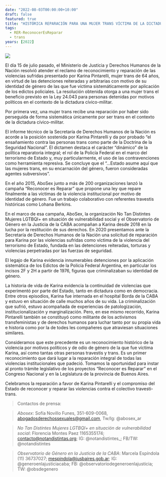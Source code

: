 ```yaml
---
date: "2022-08-03T00:00:00+10:00"
draft: false
featured: true
title: "HISTÓRICA REPARACIÓN PARA UNA MUJER TRANS VÍCTIMA DE LA DICTADURAs"
tags:
  - RER-ReconocerEsReparar
  - trans
years: [2022]
---
```


![](/images/post/20220803.jpeg/)

El día 15 de julio pasado, el Ministerio de Justicia y Derechos Humanos de la Nación resolvió atender el reclamo de reconocimiento y reparación de las violencias sufridas presentado por Karina Pintarelli, mujer trans de 64 años, en virtud de las detenciones reiteradas y arbitrarias con motivo de su identidad de género de las que fue víctima sistemáticamente por aplicación de los edictos policiales. La resolución obtenida otorga a una mujer trans el beneficio previsto en la Ley 24.043 para personas detenidas por motivos políticos en el contexto de la dictadura cívico-militar. 

Por primera vez, una mujer trans recibe una reparación por haber sido perseguida de forma sistemática únicamente por ser trans en el contexto de la dictadura cívico-militar.

El informe técnico de la Secretaría de Derechos Humanos de la Nación es acorde a la posición sostenida por Karina Pintarelli y da por probado “el ensañamiento contra las personas trans como parte de la Doctrina de la Seguridad Nacional”. El dictamen destaca el carácter “dinámico” de la política reparatoria integral; el rol de la Policía Federal en el marco del terrorismo de Estado y, muy particularmente, el uso de las contravenciones como herramienta represiva. Se concluye que el “...Estado asume aquí que las mujeres trans, en su encarnación del género, fueron consideradas agentes subversivos”.

En el año 2015, AboSex junto a más de 200 organizaciones lanzó la campaña “Reconocer es Reparar” que propone una ley que repare finalmente a las víctimas de la violencia institucional por motivo de identidad de género. Fue un trabajo colaborativo con referentes travestis históricas como Lohana Berkins. 

En el marco de esa campaña, AboSex, la organización No Tan Distintes Mujeres LGTBQI+ en situación de vulnerabilidad social y el Observatorio de Género en la Justicia de la CABA acompañan a Karina desde 2018 en la lucha por la restitución de sus derechos. En 2020 presentamos ante la Secretaría de Derechos Humanos de la Nación una solicitud de reparación para Karina por las violencias sufridas como víctima de la violencia del terrorismo de Estado, fundada en las detenciones reiteradas, torturas y violencias perpetradas por las fuerzas de seguridad.

El legajo de Karina evidencia innumerables detenciones por la aplicación sistemática de los Edictos de la Policía Federal Argentina, en particular los incisos 2F y 2H a partir de 1976, figuras que criminalizaban su identidad de género. 

La historia de vida de Karina evidencia la continuidad de violencias que experimentó por parte del Estado, tanto en dictadura como en democracia. Entre otros episodios, Karina fue internada en el hospital Borda de la CABA y estuvo en situación de calle muchos años de su vida. La criminalización que sufrió, estuvo acompañada de experiencias de patologización, institucionalización y marginalización. Pero, en ese mismo recorrido, Karina Pintarelli también se constituyó como militante de los activismos transfeministas y de derechos humanos para luchar tanto por su propia vida e historia como por la de todes les compañeres que atraviesan situaciones similares. 

Consideramos que este precedente es un reconocimiento histórico de la violencia por motivos políticos y de odio de género de la que fue víctima Karina, así como tantas otras personas travestis y trans. Es un primer reconocimiento que dará lugar a la reparación integral de todas las violencias institucionales que padeció. Tomamos la oportunidad para instar al pronto trámite legislativo de los proyectos “Reconocer es Reparar” en el Congreso Nacional y en la Legislatura de la provincia de Buenos Aires.

Celebramos la reparación a favor de Karina Pintarelli y el compromiso del Estado de reconocer y reparar las violencias contra el colectivo travesti-trans. 

> Contactos de prensa:

> *Abosex*: Sofía Novillo Funes, 351-609-0068, abogadosderechossexuales@gmail.com, Tw/Ig: @abosex_ar

> *No Tan Distintes Mujeres LGTBQI+ en situación de vulnerabilidad social*: Florencia Montes Paez 1165355174; contacto@notandistintas.org; IG: @notandistintes_; FB/TW: @notandistintes

>  *Observatorio de Género en la Justicia de la CABA*: Marcela Espíndola (11) 36737027; mespindola@jusbaires.gob.ar; IG: @generoenlajusticiacaba; FB: @observatoriodegeneroenlajusticia; TW: @obsdegenero



